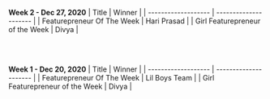 **Week 2  - Dec 27, 2020**
| Title | Winner |
| ------------------- | --------------------- |
| Featurepreneur Of The Week | Hari Prasad |
| Girl Featurepreneur of the Week | Divya |


<br>
<br>

**Week 1  - Dec 20, 2020**
| Title                           | Winner          |
| ------------------- | --------------------- |
| Featurepreneur Of The Week      | Lil Boys Team   |
| Girl Featurepreneur of the Week | Divya           |



